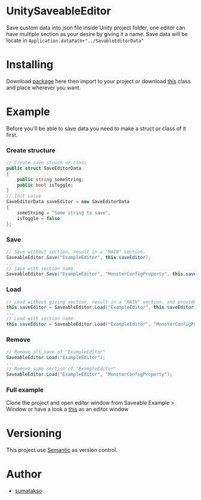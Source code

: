 # UnitySaveableEditor
Save custom data into json file inside Unity project folder, one editor can have multiple section as your desire by giving it a name.
Save data will be locate in `Application.dataPath+"../SavableEditorData"`

# Installing
Download [package](https://github.com/sumatakso/UnitySaveableEditor/blob/master/SaveableEditor.unitypackage) here then import to your project or download [this](https://github.com/sumatakso/UnitySaveableEditor/blob/master/Assets/SaveableEditor/Editor/SaveableEditor.cs) class and place wherever you want.

# Example
Before you'll be able to save data you need to make a struct or class of it first.
### Create structure
```c#
// Create save struct or class
public struct SaveEditorData
{
    public string someString;
    public bool isToggle;
}
// Init value
SaveEditorData saveEditor = new SaveEditorData
{
    someString = "Some string to save",
    isToggle = false
};
```
### Save
```c#
// Save without section, result in a "MAIN" section.
SaveableEditor.Save("ExampleEditor", this.saveEditor);
...
// Save with section name.
SaveableEditor.Save("ExampleEditor", "MonsterConfigProperty", this.saveEditor);
```

### Load
```c#
// Load without giving section, result in a "MAIN" section. and provide default value if it's not there.
this.saveEditor = SaveableEditor.Load("ExampleEditor", this.saveEditor);
...
// Load with section name.
this.saveEditor = SaveableEditor.Load("ExampleEditor", "MonsterConfigProperty", this.saveEditor);
```
### Remove
```c#
// Remove all save of "ExampleEditor"
SaveableEditor.Load("ExampleEditor");
...
// Remove some section of "ExampleEditor"
SaveableEditor.Load("ExampleEditor", "MonsterConfigProperty");
```

### Full example
Clone the project and open editor window from Saveable Example > Window
or have a look a [this](https://github.com/sumatakso/UnitySaveableEditor/blob/master/Assets/SaveableEditor/Editor/TestEditorSaveWindow.cs) as an editor window

# Versioning
This project use [Semantic](https://semver.org/) as version control.

# Author
 - [sumatakso](https://github.com/sumatakso)
